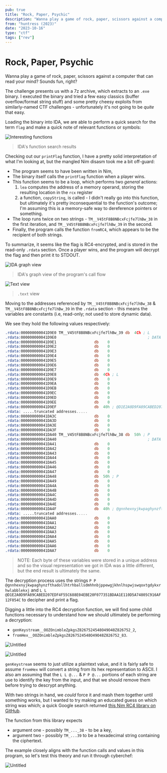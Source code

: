 ```yaml
---
pub: true
title: "Rock, Paper, Psychic"
description: "Wanna play a game of rock, paper, scissors against a computer that can read your mind? Sounds fun, right?"
from: "huntress (2023)"
date: "2023-10-16"
type: "ctf"
tags: ["rev"]
---
```


# Rock, Paper, Psychic

<aside>
Wanna play a game of rock, paper, scissors against a computer that can read your mind? Sounds fun, right?
</aside>

The challenge presents us with a 7z archive, which extracts to an `.exe` binary. I executed the binary and tried a few easy classics (buffer overflow/format string stuff) and some pretty
cheesy exploits from similarly-named CTF challenges - unfortunately it's not going to be _quite_ that easy.

Loading the binary into IDA, we are able to perform a quick search for the term `flag` and make a quick note of relevant functions or symbols:

![Interesting functions](/img/rock_paper_psychic_img/Untitled.webp)
> IDA's function search results

Checking out our `printFlag` function, I have a pretty solid interpretation of what I'm looking at, but the mangled Nim disasm took me a bit off-guard:

- The program seems to have been written in Nim,
- The binary itself calls the `printFlag` function when a player wins.
- This function seems to be a loop, which performs two _general_ actions:
    1. `lea` computes the address of a memory operand, storing the resulting location in the `rcx` register
    2. a function, `copyString`, is called - I didn't really go into this function, but ultimately it's pretty inconsequential to the function's outcome; I'm assuming this is a memory-safe way to dereference pointers or something.
- The loop runs twice on two strings - `TM__V45tF8B8NBcxFcjfe7lhBw_38` in the first iteration, and `TM__V45tF8B8NBcxFcjfe7lhBw_39` in the second.
- Finally, the program calls the function `fromRC4`, which appears to be the recipient of both strings.

To summarize, it seems like the flag is RC4-encrypted, and is stored in the read-only `.rdata` section. Once a player wins, and the program will decrypt the flag and then print it to STDOUT.

![IDA graph view](/img/rock_paper_psychic_img/Untitled_1.webp)
> IDA's graph view of the program's call flow

![Text view](/img/rock_paper_psychic_img/Untitled_2.webp)
> `.text` view

Moving to the addresses referenced by `TM__V45tF8B8NBcxFcjfe7lhBw_38` & `TM__V45tF8B8NBcxFcjfe7lhBw_39` in the `.rdata` section - this means the variables are constants (i.e, read-only; not used to store dynamic data).

We see they hold the following values respectively:

```nasm
.rdata:000000000041D9E0 TM__V45tF8B8NBcxFcjfe7lhBw_39 db  4Ch ; L
.rdata:000000000041D9E0                                         ; DATA XREF: printFlag__main_6+14↑o
.rdata:000000000041D9E1                 db    0
.rdata:000000000041D9E2                 db    0
.rdata:000000000041D9E3                 db    0
.rdata:000000000041D9E4                 db    0
.rdata:000000000041D9E5                 db    0
.rdata:000000000041D9E6                 db    0
.rdata:000000000041D9E7                 db    0
.rdata:000000000041D9E8                 db  4Ch ; L
.rdata:000000000041D9E9                 db    0
.rdata:000000000041D9EA                 db    0
.rdata:000000000041D9EB                 db    0
.rdata:000000000041D9EC                 db    0
.rdata:000000000041D9ED                 db    0
.rdata:000000000041D9EE                 db    0
.rdata:000000000041D9EF                 db  40h ; @D1E2A0D9FA89CABED207EDF4F55C688E04EBE20F077351BDAA1E110D5A74805C916AF12F054C
.rdata: .....truncated addresses.....
.rdata:000000000041DA3C                 db    0
.rdata:000000000041DA3D                 db    0
.rdata:000000000041DA3E                 db    0
.rdata:000000000041DA3F                 db    0
.rdata:000000000041DA40 TM__V45tF8B8NBcxFcjfe7lhBw_38 db  50h ; P
.rdata:000000000041DA40                                         ; DATA XREF: printFlag__main_6+8↑o
.rdata:000000000041DA41                 db    0
.rdata:000000000041DA42                 db    0
.rdata:000000000041DA43                 db    0
.rdata:000000000041DA44                 db    0
.rdata:000000000041DA45                 db    0
.rdata:000000000041DA46                 db    0
.rdata:000000000041DA47                 db    0
.rdata:000000000041DA48                 db  50h ; P
.rdata:000000000041DA49                 db    0
.rdata:000000000041DA4A                 db    0
.rdata:000000000041DA4B                 db    0
.rdata:000000000041DA4C                 db    0
.rdata:000000000041DA4D                 db    0
.rdata:000000000041DA4E                 db    0
.rdata:000000000041DA4F                 db  40h ; @gnnhexnyjkwpaghynzfthadollhtrhballsdmhhnbjppewgjkhnlhspwjswqoxtgdykxrhwlabblekxj
.rdata: .....truncated addresses.....
.rdata:000000000041DAA0                 db    0
.rdata:000000000041DAA1                 db    0
.rdata:000000000041DAA2                 db    0
.rdata:000000000041DAA3                 db    0
.rdata:000000000041DAA4                 db    0
.rdata:000000000041DAA5                 db    0
.rdata:000000000041DAA6                 db    0
.rdata:000000000041DAA7                 db    0
```
> NOTE: Each byte of these variables were stored in a unique address and so the visual representation we got in IDA was a little different, but the end result is ultimately the same.

The decryption process uses the strings `P P @gnnhexnyjkwpaghynzfthadollhtrhballsdmhhnbjppewgjkhnlhspwjswqoxtgdykxrhwlabblekxj` and `L L @D1E2A0D9FA89CABED207EDF4F55C688E04EBE20F077351BDAA1E110D5A74805C916AF12F054C` to decipher and print a flag.

Digging a little into the RC4 decryption function, we will find some child functions necessary to understand how we should ultimately be performing a decryption:

- `genKeystream__OOZOnimbleZpkgsZ8267524548O49O48Z826752_2`,
- `fromHex__OOZOnimbleZpkgsZ8267524548O49O48Z826752_83`.

![Untitled](/img/rock_paper_psychic_img/Untitled_3.webp)

![Untitled](/img/rock_paper_psychic_img/Untitled_4.webp)

`genKeystream` seems to just utilize a plaintext value, and it is fairly safe to assume `fromHex` will convert a string from its hex representation to ASCII. I also am assuming that the
`L L @...` & `P P @...` portions of each string are use to identify the key from the input, and that we should remove them before trying to descrypt anything.

With two strings in hand, we _could_ force it and mash them together until something works, but I wanted to try making an educated guess on which string was which; a quick Google search
returned [this Nim RC4 library on GitHub](https://github.com/OHermesJunior/nimRC4).

The function from this library expects
- argument one - possibly `TM_..._38` - to be a key,
- argument two - possibly `TM_...39` to be a hexadecimal string containing the ciphertext.

The example closely aligns with the function calls and values in this program, so let's test this theory and run it through cyberchef:

![Untitled](/img/rock_paper_psychic_img/Untitled_5.webp)
